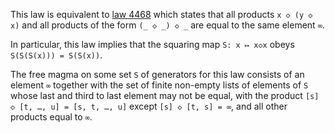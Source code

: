 This law is equivalent to [law 4468](https://teorth.github.io/equational_theories/implications/?4468) which states that all products `x ◇ (y ◇ x)` and all products of the form `(_ ◇ _) ◇ _` are equal to the same element `∞`.

In particular, this law implies that the squaring map `S: x ↦ x◇x` obeys `S(S(S(x))) = S(S(x))`.

The free magma on some set `S` of generators for this law consists of an element `∞` together with the set of finite non-empty lists of elements of `S` whose last and third to last element may not be equal, with the product `[s] ◇ [t, …, u] = [s, t, …, u]` except `[s] ◇ [t, s] = ∞`, and all other products equal to `∞`.
